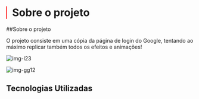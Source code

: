 <h1 style="border-left: 2px solid red; padding-left: 14px;">Sobre o projeto</h1>

##Sobre o projeto

O projeto consiste em uma cópia da página de login do Google, tentando ao máximo replicar também todos os efeitos e animações!

![img-l23](https://user-images.githubusercontent.com/77819811/145779825-025cb8f9-725e-4ecd-a389-95c117cf70d5.jpg)

![img-gg12](https://user-images.githubusercontent.com/77819811/145779673-66a85d2f-75da-4c4b-bca4-c3a213938266.jpg)

## Tecnologias Utilizadas
